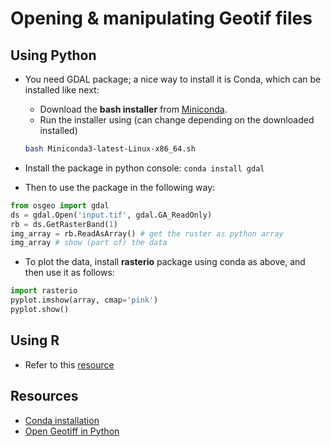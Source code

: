  # Opening & manipulating Geotif files
 ## Using Python
 - You need GDAL package; a nice way to install it is Conda, which can be installed like next:
      - Download the **bash installer** from [Miniconda](https://conda.io/miniconda.html).    
      - Run the installer using (can change depending on the downloaded installed) 
      ```bash
      bash Miniconda3-latest-Linux-x86_64.sh
      ```

  - Install the package in python console: `conda install gdal`
  - Then to use the package in the following way:
  ```python
  from osgeo import gdal
  ds = gdal.Open('input.tif', gdal.GA_ReadOnly)
  rb = ds.GetRasterBand(1)
  img_array = rb.ReadAsArray() # get the ruster as python array
  img_array # show (part of) the data
  ```
  - To plot the data, install **rasterio** package using conda as above, and then use it as follows:
  ```python
  import rasterio
  pyplot.imshow(array, cmap='pink')
  pyplot.show()
  ```

## Using R
- Refer to this [resource](https://www.earthdatascience.org/courses/earth-analytics/lidar-raster-data-r/introduction-to-spatial-metadata-r/)

## Resources
- [Conda installation](https://conda.io/docs/user-guide/install/linux.html#)
- [Open Geotiff in Python](https://stackoverflow.com/questions/41996079/how-do-i-open-geotiff-images-with-gdal-in-python)

